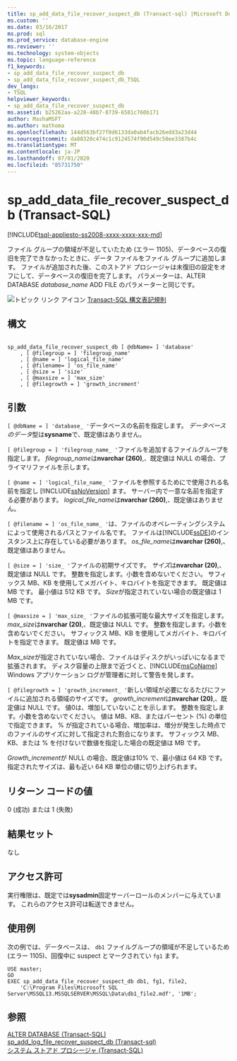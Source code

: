 ```yaml
---
title: sp_add_data_file_recover_suspect_db (Transact-sql) |Microsoft Docs
ms.custom: ''
ms.date: 03/16/2017
ms.prod: sql
ms.prod_service: database-engine
ms.reviewer: ''
ms.technology: system-objects
ms.topic: language-reference
f1_keywords:
- sp_add_data_file_recover_suspect_db
- sp_add_data_file_recover_suspect_db_TSQL
dev_langs:
- TSQL
helpviewer_keywords:
- sp_add_data_file_recover_suspect_db
ms.assetid: b25262aa-a228-48b7-8739-6581c760b171
author: MashaMSFT
ms.author: mathoma
ms.openlocfilehash: 144d563bf27f0d6133da0ab4facb26edd3a23d44
ms.sourcegitcommit: da88320c474c1c9124574f90d549c50ee3387b4c
ms.translationtype: MT
ms.contentlocale: ja-JP
ms.lasthandoff: 07/01/2020
ms.locfileid: "85731750"
---
```

# <a name="sp_add_data_file_recover_suspect_db-transact-sql"></a>sp_add_data_file_recover_suspect_db (Transact-SQL)
[!INCLUDE[tsql-appliesto-ss2008-xxxx-xxxx-xxx-md](../../includes/applies-to-version/sqlserver.md)]

  ファイル グループの領域が不足していたため (エラー 1105)、データベースの復旧を完了できなかったときに、データ ファイルをファイル グループに追加します。 ファイルが追加された後、このストアド プロシージャは未復旧の設定をオフにして、データベースの復旧を完了します。 パラメーターは、ALTER DATABASE *database_name* ADD FILE のパラメーターと同じです。  
  
 ![トピック リンク アイコン](../../database-engine/configure-windows/media/topic-link.gif "トピック リンク アイコン") [Transact-SQL 構文表記規則](../../t-sql/language-elements/transact-sql-syntax-conventions-transact-sql.md)  
  
## <a name="syntax"></a>構文  
  
```  
  
sp_add_data_file_recover_suspect_db [ @dbName= ] 'database'   
    , [ @filegroup = ] 'filegroup_name'   
    , [ @name = ] 'logical_file_name'   
    , [ @filename= ] 'os_file_name'   
    , [ @size = ] 'size'   
    , [ @maxsize = ] 'max_size'   
    , [ @filegrowth = ] 'growth_increment'  
```  
  
## <a name="arguments"></a>引数  
`[ @dbName = ] 'database_ '`データベースの名前を指定します。 *データベースのデータ*型は**sysname**で、既定値はありません。  
  
`[ @filegroup = ] 'filegroup_name_ '`ファイルを追加するファイルグループを指定します。 *filegroup_name*は**nvarchar (260)**,、既定値は NULL の場合、プライマリファイルを示します。  
  
`[ @name = ] 'logical_file_name_ '`ファイルを参照するためにで使用される名前を指定し [!INCLUDE[ssNoVersion](../../includes/ssnoversion-md.md)] ます。 サーバー内で一意な名前を指定する必要があります。 *logical_file_name*は**nvarchar (260)**,、既定値はありません。  
  
`[ @filename = ] 'os_file_name_ '`は、ファイルのオペレーティングシステムによって使用されるパスとファイル名です。 ファイルは[!INCLUDE[ssDE](../../includes/ssde-md.md)]のインスタンス上に存在している必要があります。 *os_file_name*は**nvarchar (260)**,、既定値はありません。  
  
`[ @size = ] 'size_ '`ファイルの初期サイズです。 *サイズ*は**nvarchar (20)**,、既定値は NULL です。 整数を指定します。小数を含めないでください。 サフィックス MB、KB を使用してメガバイト、キロバイトを指定できます。 既定値は MB です。 最小値は 512 KB です。 *Size*が指定されていない場合の既定値は 1 MB です。  
  
`[ @maxsize = ] 'max_size_ '`ファイルの拡張可能な最大サイズを指定します。 *max_size*は**nvarchar (20)**,、既定値は NULL です。 整数を指定します。小数を含めないでください。 サフィックス MB、KB を使用してメガバイト、キロバイトを指定できます。 既定値は MB です。  
  
 *Max_size*が指定されていない場合、ファイルはディスクがいっぱいになるまで拡張されます。 ディスク容量の上限まで近づくと、[!INCLUDE[msCoName](../../includes/msconame-md.md)] Windows アプリケーション ログが管理者に対して警告を発します。  
  
`[ @filegrowth = ] 'growth_increment_ '`新しい領域が必要になるたびにファイルに追加される領域のサイズです。 *growth_increment*は**nvarchar (20)**,、既定値は NULL です。 値0は、増加していないことを示します。 整数を指定します。小数を含めないでください。 値は MB、KB、またはパーセント (%) の単位で指定できます。 % が指定されている場合、増加率は、増分が発生した時点でのファイルのサイズに対して指定された割合になります。 サフィックス MB、KB、または % を付けないで数値を指定した場合の既定値は MB です。  
  
 *Growth_increment*が NULL の場合、既定値は10% で、最小値は 64 KB です。 指定されたサイズは、最も近い 64 KB 単位の値に切り上げられます。  
  
## <a name="return-code-values"></a>リターン コードの値  
 0 (成功) または 1 (失敗)  
  
## <a name="result-sets"></a>結果セット  
 なし  
  
## <a name="permissions"></a>アクセス許可  
 実行権限は、既定では**sysadmin**固定サーバーロールのメンバーに与えています。 これらのアクセス許可は転送できません。  
  
## <a name="examples"></a>使用例  
 次の例では、データベースは、 `db1` ファイルグループの領域が不足しているため (エラー 1105)、回復中に suspect とマークされてい `fg1` ます。  
  
```  
USE master;  
GO  
EXEC sp_add_data_file_recover_suspect_db db1, fg1, file2,  
    'C:\Program Files\Microsoft SQL Server\MSSQL13.MSSQLSERVER\MSSQL\Data\db1_file2.mdf', '1MB';  
```  
  
## <a name="see-also"></a>参照  
 [ALTER DATABASE &#40;Transact-SQL&#41;](../../t-sql/statements/alter-database-transact-sql.md)   
 [sp_add_log_file_recover_suspect_db &#40;Transact-sql&#41;](../../relational-databases/system-stored-procedures/sp-add-log-file-recover-suspect-db-transact-sql.md)   
 [システム ストアド プロシージャ &#40;Transact-SQL&#41;](../../relational-databases/system-stored-procedures/system-stored-procedures-transact-sql.md)  
  
  
